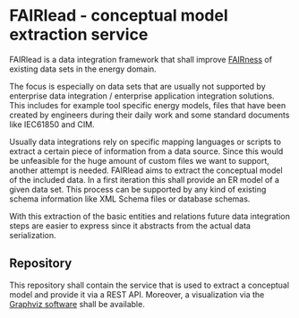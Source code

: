 # FAIRlead - conceptual model extraction service

FAIRlead is a data integration framework that shall improve [FAIRness](https://www.go-fair.org/fair-principles/) of existing data sets in the energy domain.

The focus is especially on data sets that are usually not supported by enterprise data integration / enterprise application integration solutions.
This includes for example tool specific energy models, files that have been created by engineers during their daily work and some standard documents like IEC61850 and CIM.

Usually data integrations rely on specific mapping languages or scripts to extract a certain piece of information from a data source.
Since this would be unfeasible for the huge amount of custom files we want to support, another attempt is needed.
FAIRlead aims to extract the conceptual model of the included data.
In a first iteration this shall provide an ER model of a given data set.
This process can be supported by any kind of existing schema information like XML Schema files or database schemas.

With this extraction of the basic entities and relations future data integration steps are easier to express since it abstracts from the actual data serialization.

## Repository

This repository shall contain the service that is used to extract a conceptual model and provide it via a REST API.
Moreover, a visualization via the [Graphviz software](https://graphviz.org/) shall be available.

